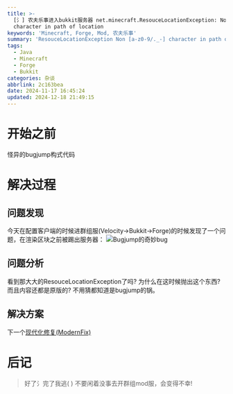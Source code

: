 ```yaml
---
title: >-
  [氵] 农夫乐事进入bukkit服务器 net.minecraft.ResouceLocationException: Non [a-z0-9/._-]
  character in path of location
keywords: 'Minecraft, Forge, Mod, 农夫乐事'
summary: 'ResouceLocationException Non [a-z0-9/._-] character in path of location'
tags:
  - Java
  - Minecraft
  - Forge
  - Bukkit
categories: 杂谈
abbrlink: 2c163bea
date: 2024-11-17 16:45:24
updated: 2024-12-18 21:49:15
---
```

# 开始之前
怪异的bugjump构式代码

# 解决过程
## 问题发现
今天在配置客户端的时候进群组服(Velocity->Bukkit->Forge)的时候发现了一个问题，在渲染区块之前被踢出服务器：
![Bugjump的奇妙bug](/assets/images/J-Game-Minecraft-err-ie-nmr-non.png)

## 问题分析
看到那大大的ResouceLocationException了吗? 为什么在这时候抛出这个东西? 而且内容还都是原版的? 不用猜都知道是bugjump的锅。

## 解决方案
下一个[现代化修复(ModernFix)](https://www.mcmod.cn/class/8714.html)

# 后记
> 好了氵完了我逃( )
> 不要闲着没事去开群组mod服，会变得不幸!